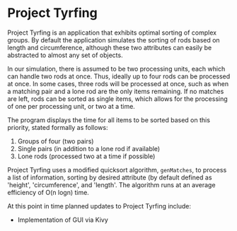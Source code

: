 Project Tyrfing
==

Project Tyrfing is an application that exhibits optimal sorting of
complex groups. By default the application simulates the sorting of
rods based on length and circumference, although these two attributes
can easily be abstracted to almost any set of objects.

In our simulation, there is assumed to be two processing units,
each which can handle two rods at once. Thus, ideally up to four rods
can be processed at once. In some cases, three rods will be processed
at once, such as when a matching pair and a lone rod are the only items
remaining. If no matches are left, rods can be sorted as single items,
which allows for the processing of one per processing unit, or two at
a time.

The program displays the time for all items to be sorted based on this
priority, stated formally as follows:

1.  Groups of four (two pairs)
2.  Single pairs (in addition to a lone rod if available)
3.  Lone rods (processed two at a time if possible)

Project Tyrfing uses a modified quicksort algorithm, `genMatches`, to
process a list of information, sorting by desired attribute (by default
defined as 'height', 'circumference', and 'length'. The algorithm runs at
an average efficiency of O(n logn) time.

At this point in time planned updates to Project Tyrfing include:
* Implementation of GUI via Kivy